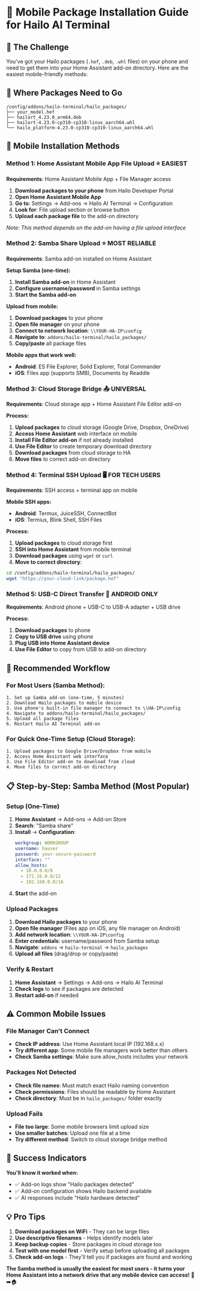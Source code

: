 # 📱 Mobile Package Installation Guide for Hailo AI Terminal

## 🎯 **The Challenge**
You've got your Hailo packages (`.hef`, `.deb`, `.whl` files) on your phone and need to get them into your Home Assistant add-on directory. Here are the easiest mobile-friendly methods:

## 📁 **Where Packages Need to Go**
```
/config/addons/hailo-terminal/hailo_packages/
├── your_model.hef
├── hailort_4.23.0_arm64.deb  
├── hailort-4.23.0-cp310-cp310-linux_aarch64.whl
└── hailo_platform-4.23.0-cp310-cp310-linux_aarch64.whl
```

## 📱 **Mobile Installation Methods**

### **Method 1: Home Assistant Mobile App File Upload** ⭐ **EASIEST**

**Requirements**: Home Assistant Mobile App + File Manager access

1. **Download packages to your phone** from Hailo Developer Portal
2. **Open Home Assistant Mobile App**
3. **Go to**: Settings → Add-ons → Hailo AI Terminal → Configuration
4. **Look for**: File upload section or browse button
5. **Upload each package file** to the add-on directory

*Note: This method depends on the add-on having a file upload interface*

### **Method 2: Samba Share Upload** ⭐ **MOST RELIABLE**

**Requirements**: Samba add-on installed on Home Assistant

**Setup Samba (one-time):**
1. **Install Samba add-on** in Home Assistant
2. **Configure username/password** in Samba settings
3. **Start the Samba add-on**

**Upload from mobile:**
1. **Download packages** to your phone
2. **Open file manager** on your phone
3. **Connect to network location**: `\\YOUR-HA-IP\config`
4. **Navigate to**: `addons/hailo-terminal/hailo_packages/`
5. **Copy/paste** all package files

**Mobile apps that work well:**
- **Android**: ES File Explorer, Solid Explorer, Total Commander
- **iOS**: Files app (supports SMB), Documents by Readdle

### **Method 3: Cloud Storage Bridge** 📤 **UNIVERSAL**

**Requirements**: Cloud storage app + Home Assistant File Editor add-on

**Process:**
1. **Upload packages** to cloud storage (Google Drive, Dropbox, OneDrive)
2. **Access Home Assistant** web interface on mobile
3. **Install File Editor add-on** if not already installed
4. **Use File Editor** to create temporary download directory
5. **Download packages** from cloud storage to HA
6. **Move files** to correct add-on directory

### **Method 4: Terminal SSH Upload** 🖥️ **FOR TECH USERS**

**Requirements**: SSH access + terminal app on mobile

**Mobile SSH apps:**
- **Android**: Termux, JuiceSSH, ConnectBot
- **iOS**: Termius, Blink Shell, SSH Files

**Process:**
1. **Upload packages** to cloud storage first
2. **SSH into Home Assistant** from mobile terminal
3. **Download packages** using `wget` or `curl`
4. **Move to correct directory**:
```bash
cd /config/addons/hailo-terminal/hailo_packages/
wget "https://your-cloud-link/package.hef"
```

### **Method 5: USB-C Direct Transfer** 🔌 **ANDROID ONLY**

**Requirements**: Android phone + USB-C to USB-A adapter + USB drive

**Process:**
1. **Download packages** to phone
2. **Copy to USB drive** using phone
3. **Plug USB into Home Assistant device**
4. **Use File Editor** to copy from USB to add-on directory

## 🎯 **Recommended Workflow**

### **For Most Users** (Samba Method):
```
1. Set up Samba add-on (one-time, 5 minutes)
2. Download Hailo packages to mobile device
3. Use phone's built-in file manager to connect to \\HA-IP\config
4. Navigate to addons/hailo-terminal/hailo_packages/
5. Upload all package files
6. Restart Hailo AI Terminal add-on
```

### **For Quick One-Time Setup** (Cloud Storage):
```
1. Upload packages to Google Drive/Dropbox from mobile
2. Access Home Assistant web interface
3. Use File Editor add-on to download from cloud
4. Move files to correct add-on directory
```

## 📋 **Step-by-Step: Samba Method (Most Popular)**

### **Setup (One-Time)**
1. **Home Assistant** → Add-ons → Add-on Store
2. **Search**: "Samba share"
3. **Install** → **Configuration**:
   ```yaml
   workgroup: WORKGROUP
   username: hauser
   password: your-secure-password
   interface: ""
   allow_hosts:
     - 10.0.0.0/8
     - 172.16.0.0/12
     - 192.168.0.0/16
   ```
4. **Start** the add-on

### **Upload Packages**
1. **Download Hailo packages** to your phone
2. **Open file manager** (Files app on iOS, any file manager on Android)
3. **Add network location**: `\\YOUR-HA-IP\config`
4. **Enter credentials**: username/password from Samba setup
5. **Navigate**: `addons` → `hailo-terminal` → `hailo_packages`
6. **Upload all files** (drag/drop or copy/paste)

### **Verify & Restart**
1. **Home Assistant** → Settings → Add-ons → Hailo AI Terminal
2. **Check logs** to see if packages are detected
3. **Restart add-on** if needed

## ⚠️ **Common Mobile Issues**

### **File Manager Can't Connect**
- **Check IP address**: Use Home Assistant local IP (192.168.x.x)
- **Try different app**: Some mobile file managers work better than others
- **Check Samba settings**: Make sure allow_hosts includes your network

### **Packages Not Detected**
- **Check file names**: Must match exact Hailo naming convention
- **Check permissions**: Files should be readable by Home Assistant
- **Check directory**: Must be in `hailo_packages/` folder exactly

### **Upload Fails**
- **File too large**: Some mobile browsers limit upload size
- **Use smaller batches**: Upload one file at a time
- **Try different method**: Switch to cloud storage bridge method

## 🎉 **Success Indicators**

**You'll know it worked when:**
- ✅ Add-on logs show "Hailo packages detected"
- ✅ Add-on configuration shows Hailo backend available
- ✅ AI responses include "Hailo hardware detected"

## 💡 **Pro Tips**

1. **Download packages on WiFi** - They can be large files
2. **Use descriptive filenames** - Helps identify models later  
3. **Keep backup copies** - Store packages in cloud storage too
4. **Test with one model first** - Verify setup before uploading all packages
5. **Check add-on logs** - They'll tell you if packages are found and working

**The Samba method is usually the easiest for most users - it turns your Home Assistant into a network drive that any mobile device can access!** 📱➡️🏠